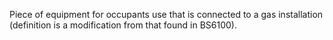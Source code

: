 Piece of equipment for occupants use that is connected to a gas installation (definition is a modification from that found in BS6100).